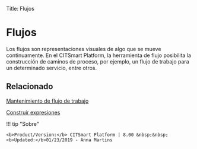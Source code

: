 Title: Flujos

# Flujos

Los flujos son representaciones visuales de algo que se mueve continuamente. En el CITSmart Platform, la herramienta de flujo posibilita la construcción de caminos de proceso, por ejemplo, un flujo de trabajo para un determinado servicio, entre otros.

## Relacionado

[Mantenimiento de flujo de trabajo][1]  

[Construir expresiones][2]  

[1]:/es-es/citsmart-esp-8/platform-administration/flow-maintenance/workflow.maintenance.html
[2]:/es-es/citsmart-esp-8/platform-administration/flow-maintenance/expressions-creator.html

!!! tip "Sobre"

    <b>Product/Version:</b> CITSmart Platform | 8.00 &nbsp;&nbsp;
    <b>Updated:</b>01/23/2019 - Anna Martins  
	
